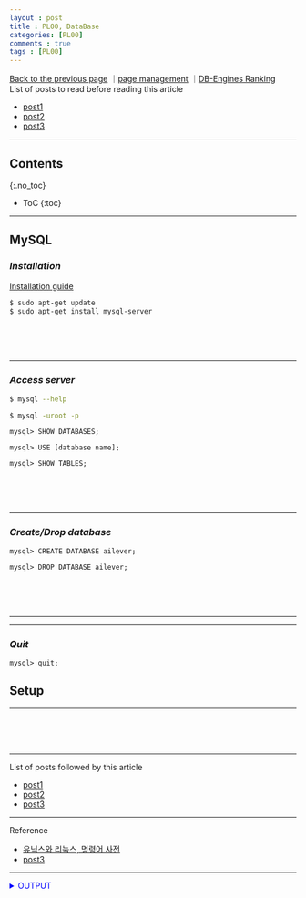 ```yaml
---
layout : post
title : PL00, DataBase
categories: [PL00]
comments : true
tags : [PL00]
---
```

[Back to the previous page](https://userdyk-github.github.io/Study.html) ｜<a href="" target="_blank">page management</a> ｜<a href="https://db-engines.com/en/ranking" target="_blank">DB-Engines Ranking</a><br>
List of posts to read before reading this article
- <a href='https://userdyk-github.github.io/'>post1</a>
- <a href='https://userdyk-github.github.io/'>post2</a>
- <a href='https://userdyk-github.github.io/'>post3</a>

---

## Contents
{:.no_toc}

* ToC
{:toc}

<hr class="division1">

## **MySQL**

### ***Installation***

<a href="https://help.ubuntu.com/lts/serverguide/mysql.html" target="_blank">Installation guide</a>

```bash
$ sudo apt-get update
$ sudo apt-get install mysql-server
```
<br><br><br>

---

### ***Access server***

```bash
$ mysql --help
```

```bash
$ mysql -uroot -p
```

```mysql
mysql> SHOW DATABASES; 
```

```mysql
mysql> USE [database name];
```

```mysql
mysql> SHOW TABLES;
```
<br><br><br>

---

### ***Create/Drop database***

```mysql
mysql> CREATE DATABASE ailever;
```

```mysql
mysql> DROP DATABASE ailever;
```

<br><br><br>
<hr class="division2">

---

### ***Quit***

```mysql
mysql> quit;
```


## **Setup**

<hr class="division2">

<br><br><br>

<hr class="division1">

List of posts followed by this article
- [post1](https://userdyk-github.github.io/)
- <a href='https://userdyk-github.github.io/'>post2</a>
- <a href='https://userdyk-github.github.io/'>post3</a>

---

Reference
- <a href='https://terms.naver.com/list.nhn?cid=59321&categoryId=59321&so=st4.asc' target="_blank">유닉스와 리눅스, 명령어 사전</a>
- <a href='https://userdyk-github.github.io/'>post3</a>

---

<details markdown="1">
<summary class='jb-small' style="color:blue">OUTPUT</summary>
<hr class='division3'>
    <details markdown="1">
    <summary class='jb-small' style="color:red">OUTPUT</summary>
    <hr class='division3_1'>
    <hr class='division3_1'>
    </details>
<hr class='division3'>
</details>

